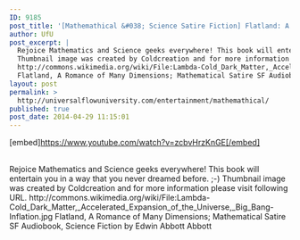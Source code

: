 ```yaml
---
ID: 9185
post_title: '[Mathemathical &#038; Science Satire Fiction] Flatland: A Romance of Many Dimensions;'
author: UfU
post_excerpt: |
  Rejoice Mathematics and Science geeks everywhere! This book will entertain you in a way that you never dreamed before. ;-)
  Thumbnail image was created by Coldcreation and for more information please visit following URL.
  http://commons.wikimedia.org/wiki/File:Lambda-Cold_Dark_Matter,_Accelerated_Expansion_of_the_Universe,_Big_Bang-Inflation.jpg
  Flatland, A Romance of Many Dimensions; Mathematical Satire SF Audiobook, Science Fiction by Edwin Abbott Abbott
layout: post
permalink: >
  http://universalflowuniversity.com/entertainment/mathemathical/
published: true
post_date: 2014-04-29 11:15:01
---
```

[embed]https://www.youtube.com/watch?v=zcbvHrzKnGE[/embed]</br></br>
<p>Rejoice Mathematics and Science geeks everywhere! This book will entertain you in a way that you never dreamed before. ;-)
Thumbnail image was created by Coldcreation and for more information please visit following URL. 
http://commons.wikimedia.org/wiki/File:Lambda-Cold_Dark_Matter,_Accelerated_Expansion_of_the_Universe,_Big_Bang-Inflation.jpg
Flatland, A Romance of Many Dimensions; Mathematical Satire SF Audiobook, Science Fiction by Edwin Abbott Abbott</p>
